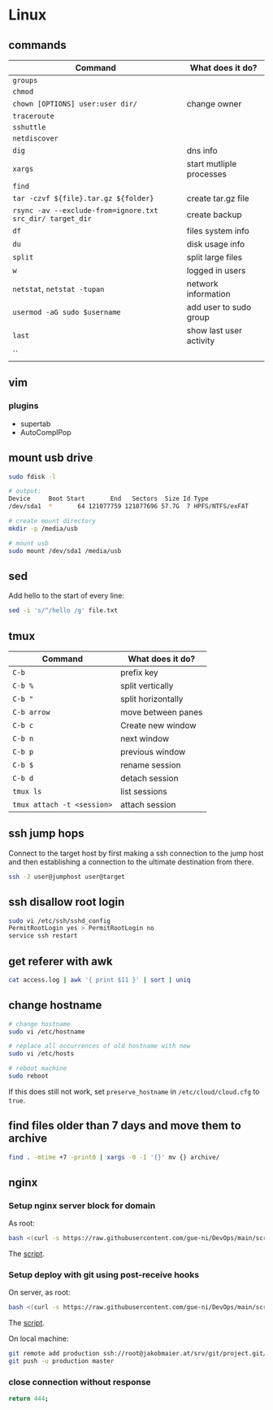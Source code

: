 # Linux

## commands

| Command                                                   | What does it do?         |
| --------------------------------------------------------- | ------------------------ |
| `groups`                                                  |                          |
| `chmod`                                                   |                          |
| `chown [OPTIONS] user:user dir/`                          | change owner             |
| `traceroute`                                              |                          |
| `sshuttle`                                                |                          |
| `netdiscover`                                             |                          |
| `dig`                                                     | dns info                 |
| `xargs`                                                   | start mutliple processes |
| `find`                                                    |                          |
| `tar -czvf ${file}.tar.gz ${folder}`                      | create tar.gz file       |
| `rsync -av --exclude-from=ignore.txt src_dir/ target_dir` | create backup            |
| `df`                                                      | files system info        |
| `du`                                                      | disk usage info          |
| `split`                                                   | split large files        |
| `w`                                                       | logged in users          |
| `netstat`, `netstat -tupan`                               | network information      |
| `usermod -aG sudo $username`                              | add user to sudo group   |
| `last`                                                    | show last user activity  |
| ``                                                        |                          |

## vim

### plugins

- supertab
- AutoComplPop

## mount usb drive

```bash
sudo fdisk -l

# output:
Device     Boot Start       End   Sectors  Size Id Type
/dev/sda1  *       64 121077759 121077696 57.7G  7 HPFS/NTFS/exFAT

# create mount directory
mkdir -p /media/usb

# mount usb
sudo mount /dev/sda1 /media/usb
```

## sed

Add hello to the start of every line:

```bash
sed -i 's/^/hello /g' file.txt
```

## tmux

| Command                    | What does it do?   |
| -------------------------- | ------------------ |
| `C-b`                      | prefix key         |
| `C-b %`                    | split vertically   |
| `C-b "`                    | split horizontally |
| `C-b arrow`                | move between panes |
| `C-b c`                    | Create new window  |
| `C-b n`                    | next window        |
| `C-b p`                    | previous window    |
| `C-b $`                    | rename session     |
| `C-b d`                    | detach session     |
| `tmux ls`                  | list sessions      |
| `tmux attach -t <session>` | attach session     |

## ssh jump hops

Connect to the target host by first making a ssh connection to the jump host
and then establishing a connection to the ultimate destination from there.

```bash
ssh -J user@jumphost user@target
```

## ssh disallow root login

```bash
sudo vi /etc/ssh/sshd_config
PermitRootLogin yes > PermitRootLogin no
service ssh restart
```

## get referer with awk

```bash
cat access.log | awk '{ print $11 }' | sort | uniq
```

## change hostname

```bash
# change hostname
sudo vi /etc/hostname

# replace all occurrences of old hostname with new
sudo vi /etc/hosts

# reboot machine
sudo reboot
```

If this does still not work, set `preserve_hostname` in `/etc/cloud/cloud.cfg` to `true`.

## find files older than 7 days and move them to archive

```bash
find . -mtime +7 -print0 | xargs -0 -I '{}' mv {} archive/
```

## nginx

### Setup nginx server block for domain

As root:

```bash
bash <(curl -s https://raw.githubusercontent.com/gue-ni/DevOps/main/scripts/setup_nginx_server_block_for_domain.sh)
```

The [script](scripts/setup_nginx_server_block_for_domain.sh).

### Setup deploy with git using post-receive hooks

On server, as root:

```bash
bash <(curl -s https://raw.githubusercontent.com/gue-ni/DevOps/main/scripts/setup_git_deploy_with_post_receive.sh)
```

The [script](scripts/setup_git_deploy_with_post_receive.sh).

On local machine:

```bash
git remote add production ssh://root@jakobmaier.at/srv/git/project.git/
git push -u production master
```

### close connection without response

```bash
return 444;
```


